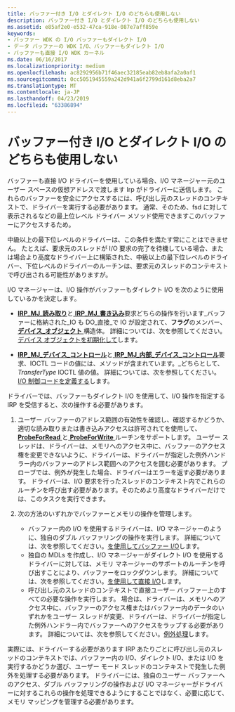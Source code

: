 ```yaml
---
title: バッファー付き I/O とダイレクト I/O のどちらも使用しない
description: バッファー付き I/O とダイレクト I/O のどちらも使用しない
ms.assetid: e85af2e0-e532-47ca-918e-087e7aff859e
keywords:
- バッファー WDK の I/O バッファーもダイレクト I/O
- データ バッファーの WDK I/O、バッファーもダイレクト I/O
- バッファーも直接 I/O WDK カーネル
ms.date: 06/16/2017
ms.localizationpriority: medium
ms.openlocfilehash: ac8292956b71f46aec32185eab82eb8afa2a0af1
ms.sourcegitcommit: 0cc5051945559a242d941a6f2799d161d8eba2a7
ms.translationtype: MT
ms.contentlocale: ja-JP
ms.lasthandoff: 04/23/2019
ms.locfileid: "63386894"
---
```

# <a name="using-neither-buffered-nor-direct-io"></a>バッファー付き I/O とダイレクト I/O のどちらも使用しない





バッファーも直接 I/O ドライバーを使用している場合、I/O マネージャー元のユーザー スペースの仮想アドレスで渡します Irp がドライバーに送信します。 これらのバッファーを安全にアクセスするには、呼び出し元のスレッドのコンテキストで、ドライバーを実行する必要があります。 通常、そのため、fsd に対して表示されるなどの最上位レベル ドライバー メソッド使用できますこのバッファーにアクセスするため。

中級以上の最下位レベルのドライバーは、この条件を満たす常にことはできません。 たとえば、要求元のスレッドが I/O 要求の完了を待機している場合、または場合より高度なドライバー上に構築された、中級以上の最下位レベルのドライバー、下位レベルのドライバーのルーチンは、要求元のスレッドのコンテキストで呼び出される可能性がありますが。

I/O マネージャーは、I/O 操作がバッファーもダイレクト I/O を次のように使用しているかを決定します。

-   [ **IRP\_MJ\_読み取り**](https://msdn.microsoft.com/library/windows/hardware/ff550794)と[ **IRP\_MJ\_書き込み**](https://msdn.microsoft.com/library/windows/hardware/ff550819)要求どちらの操作を行います\_バッファーに格納された\_IO も DO\_直接\_で IO が設定されて、**フラグ**のメンバー、 [**デバイス\_オブジェクト** ](https://msdn.microsoft.com/library/windows/hardware/ff543147)構造体。 詳細については、次を参照してください。[デバイス オブジェクトを初期化して](initializing-a-device-object.md)します。

-   [ **IRP\_MJ\_デバイス\_コントロール**](https://msdn.microsoft.com/library/windows/hardware/ff550744)と[ **IRP\_MJ\_内部\_デバイス\_コントロール**](https://msdn.microsoft.com/library/windows/hardware/ff550766)要求、IOCTL コードの値には、メソッドが含まれています。\_どちらとして、 *TransferType* IOCTL 値の値。 詳細については、次を参照してください。 [I/O 制御コードを定義する](defining-i-o-control-codes.md)します。

ドライバーでは、バッファーもダイレクト I/O を使用して、I/O 操作を指定する IRP を受信すると、次の操作する必要があります。

1.  ユーザー バッファーのアドレス範囲の有効性を確認し、確認するかどうか、適切な読み取りまたは書き込みアクセスは許可されてを使用して、 [ **ProbeForRead** ](https://msdn.microsoft.com/library/windows/hardware/ff559876)と[ **ProbeForWrite** ](https://msdn.microsoft.com/library/windows/hardware/ff559879)ルーチンをサポートします。 ユーザー スレッドは、ドライバーは、メモリへのアクセス中に、バッファーのアクセス権を変更できないように、ドライバーは、ドライバーが指定した例外ハンドラー内のバッファーのアドレス範囲へのアクセスを囲む必要があります。 プローブでは、例外が発生した場合、ドライバーはエラーを返す必要があります。 ドライバーは、I/O 要求を行ったスレッドのコンテキスト内でこれらのルーチンを呼び出す必要があります。そのためより高度なドライバーだけでは、このタスクを実行できます。

2.  次の方法のいずれかでバッファーとメモリの操作を管理します。
    -   バッファー内の I/O を使用するドライバーは、I/O マネージャーのように、独自のダブル バッファリングの操作を実行します。 詳細については、次を参照してください。[を使用してバッファー I/O](using-buffered-i-o.md)します。
    -   独自の MDLs を作成し、I/O マネージャーがダイレクト I/O を使用するドライバーに対しては、メモリ マネージャーのサポートのルーチンを呼び出すことにより、バッファーをロックダウンします。 詳細については、次を参照してください。[を使用して直接 I/O](using-direct-i-o.md)します。
    -   呼び出し元のスレッドのコンテキストで直接ユーザー バッファー上のすべての必要な操作を実行します。 場合は、ドライバーは、メモリへのアクセス中に、バッファーのアクセス権またはバッファー内のデータのいずれかをユーザー スレッドが変更、ドライバーは、ドライバーが指定した例外ハンドラー内でバッファーへのアクセスをラップする必要があります。 詳細については、次を参照してください。[例外処理](handling-exceptions.md)します。

実際には、ドライバーする必要があります IRP あたりごとに呼び出し元のスレッドのコンテキストでは、バッファー内の I/O、ダイレクト I/O、または I/O を実行するかどうか選び、ユーザー モード スレッドのコンテキストで発生した例外を処理する必要があります。 ドライバーには、独自のユーザー バッファーへのアクセス、ダブル バッファリングの操作および I/O マネージャーがドライバーに対するこれらの操作を処理できるようにすることではなく、必要に応じて、メモリ マッピングを管理する必要があります。

 

 




